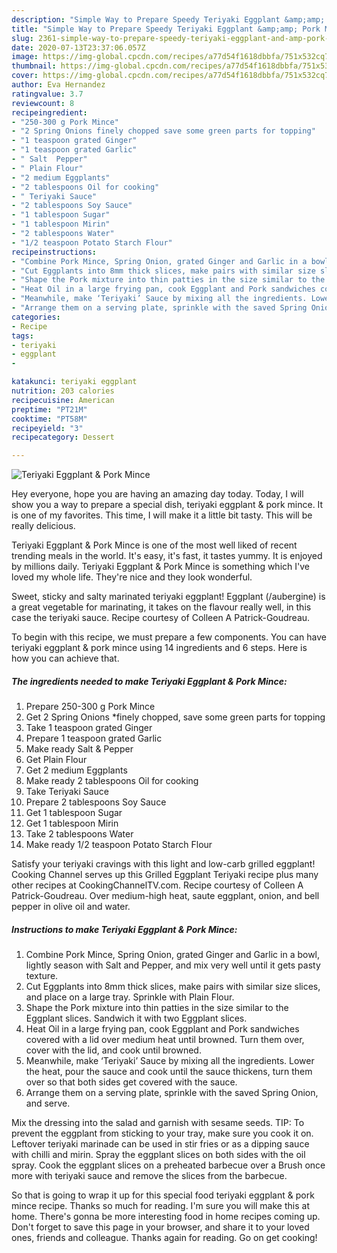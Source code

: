 ```yaml
---
description: "Simple Way to Prepare Speedy Teriyaki Eggplant &amp;amp; Pork Mince"
title: "Simple Way to Prepare Speedy Teriyaki Eggplant &amp;amp; Pork Mince"
slug: 2361-simple-way-to-prepare-speedy-teriyaki-eggplant-and-amp-pork-mince
date: 2020-07-13T23:37:06.057Z
image: https://img-global.cpcdn.com/recipes/a77d54f1618dbbfa/751x532cq70/teriyaki-eggplant-pork-mince-recipe-main-photo.jpg
thumbnail: https://img-global.cpcdn.com/recipes/a77d54f1618dbbfa/751x532cq70/teriyaki-eggplant-pork-mince-recipe-main-photo.jpg
cover: https://img-global.cpcdn.com/recipes/a77d54f1618dbbfa/751x532cq70/teriyaki-eggplant-pork-mince-recipe-main-photo.jpg
author: Eva Hernandez
ratingvalue: 3.7
reviewcount: 8
recipeingredient:
- "250-300 g Pork Mince"
- "2 Spring Onions finely chopped save some green parts for topping"
- "1 teaspoon grated Ginger"
- "1 teaspoon grated Garlic"
- " Salt  Pepper"
- " Plain Flour"
- "2 medium Eggplants"
- "2 tablespoons Oil for cooking"
- " Teriyaki Sauce"
- "2 tablespoons Soy Sauce"
- "1 tablespoon Sugar"
- "1 tablespoon Mirin"
- "2 tablespoons Water"
- "1/2 teaspoon Potato Starch Flour"
recipeinstructions:
- "Combine Pork Mince, Spring Onion, grated Ginger and Garlic in a bowl, lightly season with Salt and Pepper, and mix very well until it gets pasty texture."
- "Cut Eggplants into 8mm thick slices, make pairs with similar size slices, and place on a large tray. Sprinkle with Plain Flour."
- "Shape the Pork mixture into thin patties in the size similar to the Eggplant slices. Sandwich it with two Eggplant slices."
- "Heat Oil in a large frying pan, cook Eggplant and Pork sandwiches covered with a lid over medium heat until browned. Turn them over, cover with the lid, and cook until browned."
- "Meanwhile, make ‘Teriyaki’ Sauce by mixing all the ingredients. Lower the heat, pour the sauce and cook until the sauce thickens, turn them over so that both sides get covered with the sauce."
- "Arrange them on a serving plate, sprinkle with the saved Spring Onion, and serve."
categories:
- Recipe
tags:
- teriyaki
- eggplant
- 

katakunci: teriyaki eggplant  
nutrition: 203 calories
recipecuisine: American
preptime: "PT21M"
cooktime: "PT58M"
recipeyield: "3"
recipecategory: Dessert

---
```



![Teriyaki Eggplant &amp; Pork Mince](https://img-global.cpcdn.com/recipes/a77d54f1618dbbfa/751x532cq70/teriyaki-eggplant-pork-mince-recipe-main-photo.jpg)

Hey everyone, hope you are having an amazing day today. Today, I will show you a way to prepare a special dish, teriyaki eggplant &amp; pork mince. It is one of my favorites. This time, I will make it a little bit tasty. This will be really delicious.

Teriyaki Eggplant &amp; Pork Mince is one of the most well liked of recent trending meals in the world. It's easy, it's fast, it tastes yummy. It is enjoyed by millions daily. Teriyaki Eggplant &amp; Pork Mince is something which I've loved my whole life. They're nice and they look wonderful.

Sweet, sticky and salty marinated teriyaki eggplant! Eggplant (/aubergine) is a great vegetable for marinating, it takes on the flavour really well, in this case the teriyaki sauce. Recipe courtesy of Colleen A Patrick-Goudreau.


To begin with this recipe, we must prepare a few components. You can have teriyaki eggplant &amp; pork mince using 14 ingredients and 6 steps. Here is how you can achieve that.

<!--inarticleads1-->

##### The ingredients needed to make Teriyaki Eggplant &amp; Pork Mince:

1. Prepare 250-300 g Pork Mince
1. Get 2 Spring Onions *finely chopped, save some green parts for topping
1. Take 1 teaspoon grated Ginger
1. Prepare 1 teaspoon grated Garlic
1. Make ready  Salt &amp; Pepper
1. Get  Plain Flour
1. Get 2 medium Eggplants
1. Make ready 2 tablespoons Oil for cooking
1. Take  Teriyaki Sauce
1. Prepare 2 tablespoons Soy Sauce
1. Get 1 tablespoon Sugar
1. Get 1 tablespoon Mirin
1. Take 2 tablespoons Water
1. Make ready 1/2 teaspoon Potato Starch Flour


Satisfy your teriyaki cravings with this light and low-carb grilled eggplant! Cooking Channel serves up this Grilled Eggplant Teriyaki recipe plus many other recipes at CookingChannelTV.com. Recipe courtesy of Colleen A Patrick-Goudreau. Over medium-high heat, saute eggplant, onion, and bell pepper in olive oil and water. 

<!--inarticleads2-->

##### Instructions to make Teriyaki Eggplant &amp; Pork Mince:

1. Combine Pork Mince, Spring Onion, grated Ginger and Garlic in a bowl, lightly season with Salt and Pepper, and mix very well until it gets pasty texture.
1. Cut Eggplants into 8mm thick slices, make pairs with similar size slices, and place on a large tray. Sprinkle with Plain Flour.
1. Shape the Pork mixture into thin patties in the size similar to the Eggplant slices. Sandwich it with two Eggplant slices.
1. Heat Oil in a large frying pan, cook Eggplant and Pork sandwiches covered with a lid over medium heat until browned. Turn them over, cover with the lid, and cook until browned.
1. Meanwhile, make ‘Teriyaki’ Sauce by mixing all the ingredients. Lower the heat, pour the sauce and cook until the sauce thickens, turn them over so that both sides get covered with the sauce.
1. Arrange them on a serving plate, sprinkle with the saved Spring Onion, and serve.


Mix the dressing into the salad and garnish with sesame seeds. TIP: To prevent the eggplant from sticking to your tray, make sure you cook it on. Leftover teriyaki marinade can be used in stir fries or as a dipping sauce with chilli and mirin. Spray the eggplant slices on both sides with the oil spray. Cook the eggplant slices on a preheated barbecue over a Brush once more with teriyaki sauce and remove the slices from the barbecue. 

So that is going to wrap it up for this special food teriyaki eggplant &amp; pork mince recipe. Thanks so much for reading. I'm sure you will make this at home. There's gonna be more interesting food in home recipes coming up. Don't forget to save this page in your browser, and share it to your loved ones, friends and colleague. Thanks again for reading. Go on get cooking!
